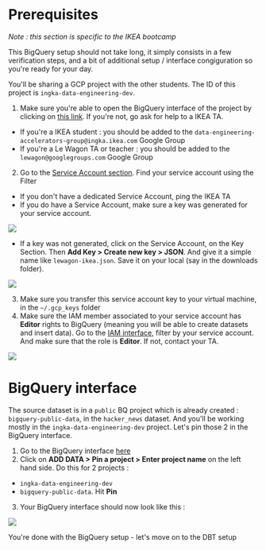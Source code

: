 # Prerequisites

_Note : this section is specific to the IKEA bootcamp_

This BigQuery setup should not take long, it simply consists in a few verification steps, and a bit of additional setup / interface congiguration so you're ready for your day.

You'll be sharing a GCP project with the other students. The ID of this project is `ingka-data-engineering-dev`.

1. Make sure you're able to open the BigQuery interface of the project by clicking on [this link](https://console.cloud.google.com/bigquery?project=&supportedpurview=project&ws=!1m0). If you're not, go ask for help to a IKEA TA.
  - If you're a IKEA student : you should be added to the `data-engineering-accelerators-group@ingka.ikea.com` Google Group
  - If you're a Le Wagon TA or teacher : you should be added to the `lewagon@googlegroups.com` Google Group
2. Go to the [Service Account section](https://console.cloud.google.com/iam-admin/serviceaccounts?orgonly=true&project=ingka-data-engineering-dev&supportedpurview=organizationId). Find your service account using the Filter
  - If you don't have a dedicated Service Account, ping the IKEA TA
  - If you do have a Service Account, make sure a key was generated for your service account.

<img src='https://wagon-public-datasets.s3.amazonaws.com/data-engineering/W2D1/gcp_service_account_key.png' size=200>

  - If a key was not generated, click on the Service Account, on the Key Section. Then **Add Key > Create new key > JSON**. And give it a simple name like `lewagon-ikea.json`. Save it on your local (say in the downloads folder).

<img src='https://wagon-public-datasets.s3.amazonaws.com/data-engineering/W2D1/gcp_service_account_key_generation.png' size=200>

3. Make sure you transfer this service account key to your virtual machine, in the `~/.gcp_keys` folder
4. Make sure the IAM member associated to your service account has **Editor** rights to BigQuery (meaning you will be able to create datasets and insert data). Go to the [IAM interface](https://console.cloud.google.com/iam-admin/iam?orgonly=true&project=ingka-data-engineering-dev&supportedpurview=organizationId), filter by your service account. And make sure that the role is **Editor**. If not, contact your TA.

<img src='https://wagon-public-datasets.s3.amazonaws.com/data-engineering/W2D1/gcp_iam_role.png' size=200>


# BigQuery interface

The source dataset is in a `public` BQ project which is already created : `bigquery-public-data`, in the `hacker_news` dataset. And you'll be working mostly in the `ingka-data-engineering-dev` project. Let's pin those 2 in the BigQuery interface.

1. Go to the BigQuery interface [here](https://console.cloud.google.com/bigquery?orgonly=true&project=ingka-data-engineering-dev&supportedpurview=organizationId)
2. Click on **ADD DATA > Pin a project > Enter project name** on the left hand side. Do this for 2 projects :
  - `ingka-data-engineering-dev`
  - `bigquery-public-data`. Hit **Pin**
3. Your BigQuery interface should now look like this :

<img src='https://wagon-public-datasets.s3.amazonaws.com/data-engineering/W2D1/bigquery_interface_final.png' size=200>

You're done with the BigQuery setup - let's move on to the DBT setup

